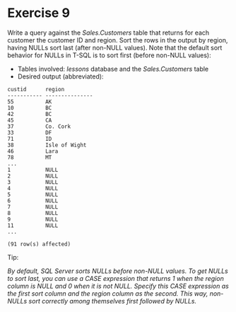 # Exercise 9

Write a query against the *Sales.Customers* table that returns for each customer the customer ID and region. Sort the rows in the output by region, having NULLs sort last (after non-NULL values). Note that the default sort behavior for NULLs in T-SQL is to sort first (before non-NULL values):

* Tables involved: *lessons* database and the *Sales.Customers* table
* Desired output (abbreviated):

```
custid      region
----------- ---------------
55          AK
10          BC
42          BC
45          CA
37          Co. Cork
33          DF
71          ID
38          Isle of Wight
46          Lara
78          MT
...
1           NULL
2           NULL
3           NULL
4           NULL
5           NULL
6           NULL
7           NULL
8           NULL
9           NULL
11          NULL
...

(91 row(s) affected)
```

Tip:

*By default, SQL Server sorts NULLs before non-NULL values. To get NULLs to sort last, you can use a CASE expression that returns 1 when the region column is NULL and 0 when it is not NULL. Specify this CASE expression as the first sort column and the region column as the second. This way, non-NULLs sort correctly among themselves first followed by NULLs.*
